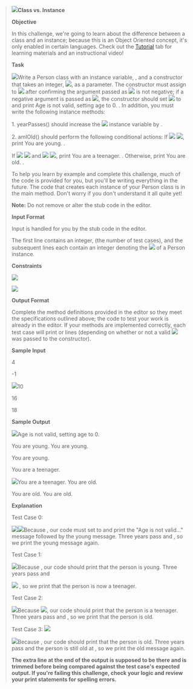 > ![](media/image1.png)**Class vs. Instance**
>
> **Objective**
>
> In this challenge, we're going to learn about the difference between a
> class and an instance; because this is an Object Oriented concept,
> it's only enabled in certain languages. Check out the
> [Tutorial](https://www.hackerrank.com/challenges/30-class-vs-instance/tutorial)
> tab for learning materials and an instructional video!
>
> **Task**
>
> ![](media/image7.png)Write a Person class with an instance variable, ,
> and a constructor that takes an integer, ![](media/image8.png), as a
> parameter. The constructor must assign to ![](media/image9.png) after
> confirming the argument passed as ![](media/image10.png) is not
> negative; if a negative argument is passed as ![](media/image11.png),
> the constructor should set ![](media/image12.png) to and print Age is
> not valid, setting age to 0. . In addition, you must write the
> following instance methods:
>
> 1\. yearPasses() should increase the ![](media/image13.png) instance
> variable by .
>
> 2\. amIOld() should perform the following conditional actions: If
> ![](media/image14.png) ![](media/image15.png), print You are young. .
>
> If ![](media/image16.png) ![](media/image17.png) and
> ![](media/image18.png) ![](media/image19.png), print You are a
> teenager. . Otherwise, print You are old. .
>
> To help you learn by example and complete this challenge, much of the
> code is provided for you, but you'll be writing everything in the
> future. The code that creates each instance of your Person class is in
> the main method. Don't worry if you don't understand it all quite yet!
>
> **Note:** Do not remove or alter the stub code in the editor.
>
> **Input Format**
>
> Input is handled for you by the stub code in the editor.
>
> The first line contains an integer, (the number of test cases), and
> the subsequent lines each contain an integer denoting the
> ![](media/image20.png) of a Person instance.
>
> **Constraints**
>
> ![](media/image21.png)
>
> ![](media/image22.png)
>
> **Output Format**
>
> Complete the method definitions provided in the editor so they meet
> the specifications outlined above; the code to test your work is
> already in the editor. If your methods are implemented correctly, each
> test case will print or lines (depending on whether or not a valid
> ![](media/image23.png) was passed to the constructor).
>
> **Sample Input**
>
> 4
>
> -1
>
> ![](media/image24.png)10
>
> 16
>
> 18
>
> **Sample Output**
>
> ![](media/image25.png)Age is not valid, setting age to 0.
>
> You are young. You are young.
>
> You are young.
>
> You are a teenager.
>
> ![](media/image26.png)You are a teenager. You are old.
>
> You are old. You are old.
>
> **Explanation**
>
> Test Case 0:
>
> ![](media/image27.png)![](media/image29.png)Because , our code must
> set to and print the "Age is not valid..." message followed by the
> young message. Three years pass and , so we print the young message
> again.
>
> Test Case 1:
>
> ![](media/image31.png)Because , our code should print that the person
> is young. Three years pass and
>
> ![](media/image35.png) , so we print that the person is now a
> teenager.
>
> Test Case 2:
>
> ![](media/image36.png)Because ![](media/image39.png), our code should
> print that the person is a teenager. Three years pass and , so we
> print that the person is old.
>
> Test Case 3: ![](media/image40.png)
>
> ![](media/image41.png)Because , our code should print that the person
> is old. Three years pass and the person is still old at , so we print
> the old message again.
>
> **The extra line at the end of the output is supposed to be there and
> is trimmed before being compared against the test case's expected
> output. If you're failing this challenge, check your logic and review
> your print statements for spelling errors.**
